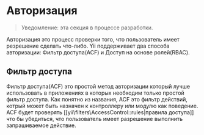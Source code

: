 Авторизация
===========

> Уведомление: эта секция в процессе разработки.

Авторизация это процесс проверки того, что пользователь имеет резрешение сделать что-либо. Yii поддерживает два способа авторизации: Фильтр доступа(ACF) и Доступ на основе ролей(RBAC).

Фильтр доступа
--------------

Фильтр доступа(ACF) это простой метод авторизации который лучше использовать в приложениях в которых необходим только простой фильтр доступа. Как понятно из названия, ACF это фильтр действий, котрый может быть назначен к контроллеру или модулю как поведение. ACF будет проверять [[yii\filters\AccessControl::rules|правила доступа]] что бы убедиться, что пользователь имеет разрешение выполнить запрашиваемое действие.
